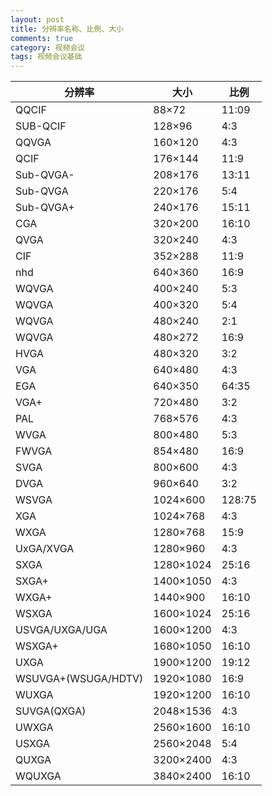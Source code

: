 ```yaml
---
layout: post
title: 分辨率名称、比例、大小
comments: true
category: 视频会议
tags: 视频会议基础
---
```


| 分辨率 | 大小 |比例|
|--------|--------|--------|
|QQCIF|88×72|11:09|
|SUB-QCIF|    128×96  |4:3
|QQVGA |  160×120 |4:3
|QCIF    |176×144 |11:9
|Sub-QVGA-|   208×176 |13:11
|Sub-QVGA  |  220×176 |5:4
|Sub-QVGA+|   240×176| 15:11
|CGA |320×200 |16:10
|QVGA |   320×240| 4:3
|CIF |352×288 |11:9
|nhd| 640×360 |16:9
|WQVGA |  400×240| 5:3
|WQVGA |  400×320 |5:4
|WQVGA  | 480×240 |2:1
|WQVGA  | 480×272 |16:9
|HVGA    |480×320 |3:2
|VGA |640×480 |4:3
|EGA |640×350 |64:35
|VGA+|    720×480| 3:2
|PAL |768×576| 4:3
|WVGA|    800×480| 5:3
|FWVGA|   854×480| 16:9
|SVGA    |800×600| 4:3
|DVGA    |960×640| 3:2
|WSVGA  | 1024×600  |  128:75
|XGA| 1024×768   | 4:3
|WXGA|    1280×768  |  15:9
|UxGA/XVGA |  1280×960 |   4:3
|SXGA   | 1280×1024 |  25:16
|SXGA+ |  1400×1050 |  4:3
|WXGA+|   1440×900  |  16:10
|WSXGA |  1600×1024  | 25:16
|USVGA/UXGA/UGA|  1600×1200  | 4:3
|WSXGA+ | 1680×1050  | 16:10
|UXGA   | 1900×1200 |  19:12
|WSUVGA+(WSUGA/HDTV)| 1920×1080 |  16:9
|WUXGA  | 1920×1200  | 16:10
|SUVGA(QXGA)| 2048×1536   |4:3
|UWXGA  | 2560×1600  | 16:10
|USXGA  | 2560×2048 |  5:4
|QUXGA  | 3200×2400 |  4:3
|WQUXGA | 3840×2400  | 16:10

